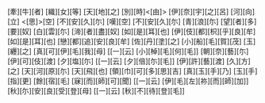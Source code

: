 [牽][牛][者] [織][女][等] [天][地][之] [別][時]<[由]> [伊][奈][宇][之][呂] [河][向][立] <[思]>[空] [不][安][久][尓] [嘆][空] [不][安][久][尓] [青][浪][尓] [望][者][多][要][奴] [白][雲][尓] [渧][者][盡][奴] [如][是][耳][也] [伊][伎][都][枳][乎][良][牟] [如][是][耳][也] [戀][都][追][安][良][牟] [佐][丹][塗][之] [小][船][毛][賀][茂] [玉][纒][之] [真][可][伊][毛][我][母] [[一][云] [小][棹][毛][何][毛]] [朝][奈][藝][尓] [伊][可][伎][渡] [夕][塩][尓] [[一][云] [夕][倍][尓][毛]] [伊][許][藝][渡] [久][方][之] [天][河][原][尓] [天][飛][也] [領][巾][可][多][思][吉] [真][玉][手][乃] [玉][手][指][更] [餘][宿][毛] [寐][而][師][可][聞] [[一][云] [伊][毛][左][祢][而][師][加]] [秋][尓][安][良][受][登][母] [[一][云] [秋][不][待][登][毛]]
